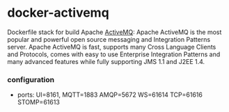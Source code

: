 # docker-activemq
Dockerfile stack for build Apache [ActiveMQ](http://activemq.apache.org/): Apache ActiveMQ is the most popular and powerful open source messaging and Integration Patterns server.
Apache ActiveMQ is fast, supports many Cross Language Clients and Protocols, comes with easy to use Enterprise Integration Patterns and many advanced features while fully supporting JMS 1.1 and J2EE 1.4.

### configuration
- ports: UI=8161, MQTT=1883 AMQP=5672 WS=61614 TCP=61616 STOMP=61613
